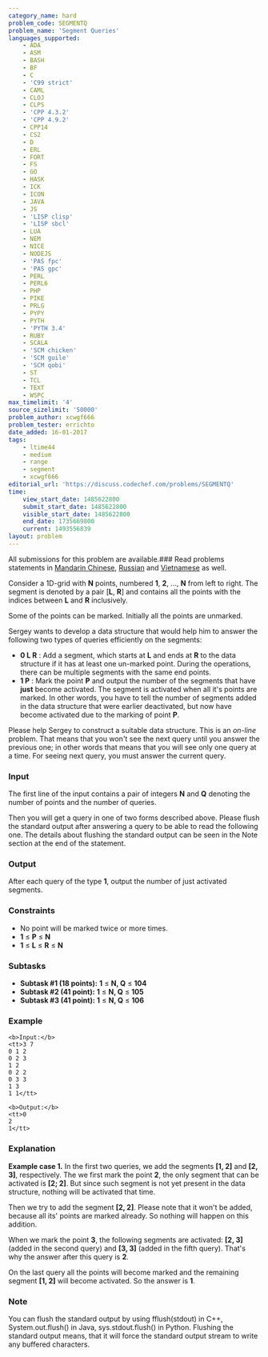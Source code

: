 ```yaml
---
category_name: hard
problem_code: SEGMENTQ
problem_name: 'Segment Queries'
languages_supported:
    - ADA
    - ASM
    - BASH
    - BF
    - C
    - 'C99 strict'
    - CAML
    - CLOJ
    - CLPS
    - 'CPP 4.3.2'
    - 'CPP 4.9.2'
    - CPP14
    - CS2
    - D
    - ERL
    - FORT
    - FS
    - GO
    - HASK
    - ICK
    - ICON
    - JAVA
    - JS
    - 'LISP clisp'
    - 'LISP sbcl'
    - LUA
    - NEM
    - NICE
    - NODEJS
    - 'PAS fpc'
    - 'PAS gpc'
    - PERL
    - PERL6
    - PHP
    - PIKE
    - PRLG
    - PYPY
    - PYTH
    - 'PYTH 3.4'
    - RUBY
    - SCALA
    - 'SCM chicken'
    - 'SCM guile'
    - 'SCM qobi'
    - ST
    - TCL
    - TEXT
    - WSPC
max_timelimit: '4'
source_sizelimit: '50000'
problem_author: xcwgf666
problem_tester: errichto
date_added: 16-01-2017
tags:
    - ltime44
    - medium
    - range
    - segment
    - xcwgf666
editorial_url: 'https://discuss.codechef.com/problems/SEGMENTQ'
time:
    view_start_date: 1485622800
    submit_start_date: 1485622800
    visible_start_date: 1485622800
    end_date: 1735669800
    current: 1493556839
layout: problem
---
```

All submissions for this problem are available.###  Read problems statements in [Mandarin Chinese](http://www.codechef.com/download/translated/LTIME44/mandarin/SEGMENTQ.pdf), [Russian](http://www.codechef.com/download/translated/LTIME44/russian/SEGMENTQ.pdf) and [Vietnamese](http://www.codechef.com/download/translated/LTIME44/vietnamese/SEGMENTQ.pdf) as well.

Consider a 1D-grid with **N** points, numbered **1**, **2**, ..., **N** from left to right. The segment is denoted by a pair \[**L**, **R**\] and contains all the points with the indices between **L** and **R** inclusively.

Some of the points can be marked. Initially all the points are unmarked.

Sergey wants to develop a data structure that would help him to answer the following two types of queries efficiently on the segments:

- **0 L R** : Add a segment, which starts at **L** and ends at **R** to the data structure if it has at least one un-marked point. During the operations, there can be multiple segments with the same end points.
- **1 P** : Mark the point **P** and output the number of the segments that have **just** become activated. The segment is activated when all it's points are marked. In other words, you have to tell the number of segments added in the data structure that were earlier deactivated, but now have become activated due to the marking of point **P**.

Please help Sergey to construct a suitable data structure. This is an _on-line_ problem. That means that you won't see the next query until you answer the previous one; in other words that means that you will see only one query at a time. For seeing next query, you must answer the current query.

### Input

The first line of the input contains a pair of integers **N** and **Q** denoting the number of points and the number of queries.

Then you will get a query in one of two forms described above. Please flush the standard output after answering a query to be able to read the following one. The details about flushing the standard output can be seen in the Note section at the end of the statement.

### Output

After each query of the type **1**, output the number of just activated segments.

### Constraints

- No point will be marked twice or more times.
- **1** ≤ **P** ≤ **N**
- **1** ≤ **L** ≤ **R** ≤ **N**

### Subtasks

- **Subtask #1 (18 points):** **1** ≤ **N, Q** ≤ **104**
- **Subtask #2 (41 point):** **1** ≤ **N, Q** ≤ **105**
- **Subtask #3 (41 point):** **1** ≤ **N, Q** ≤ **106**

### Example

```
<b>Input:</b>
<tt>3 7
0 1 2
0 2 3
1 2
0 2 2
0 3 3
1 3
1 1</tt>

<b>Output:</b>
<tt>0
2
1</tt>

```
### Explanation

**Example case 1.** In the first two queries, we add the segments **\[1, 2\]** and **\[2, 3\]**, respectively. The we first mark the point **2**, the only segment that can be activated is **\[2; 2\]**. But since such segment is not yet present in the data structure, nothing will be activated that time.

Then we try to add the segment **\[2, 2\]**. Please note that it won't be added, because all its' points are marked already. So nothing will happen on this addition.

When we mark the point **3**, the following segments are activated: **\[2, 3\]** (added in the second query) and **\[3, 3\]** (added in the fifth query). That's why the answer after this query is **2**.

On the last query all the points will become marked and the remaining segment **\[1, 2\]** will become activated. So the answer is **1**.

### Note

You can flush the standard output by using fflush(stdout) in C++, System.out.flush() in Java, sys.stdout.flush() in Python. Flushing the standard output means, that it will force the standard output stream to write any buffered characters.